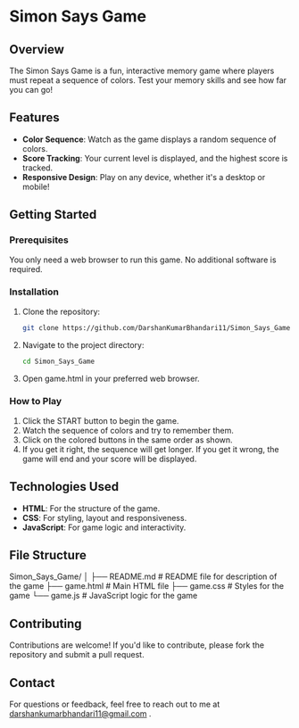 # Simon Says Game

## Overview

The Simon Says Game is a fun, interactive memory game where players must repeat a sequence of colors. Test your memory skills and see how far you can go!

## Features

- **Color Sequence**: Watch as the game displays a random sequence of colors.
- **Score Tracking**: Your current level is displayed, and the highest score is tracked.
- **Responsive Design**: Play on any device, whether it's a desktop or mobile!

## Getting Started

### Prerequisites

You only need a web browser to run this game. No additional software is required.

### Installation

1. Clone the repository:
   ```bash
   git clone https://github.com/DarshanKumarBhandari11/Simon_Says_Game.git

2. Navigate to the project directory:
   ```bash
   cd Simon_Says_Game

3. Open game.html in your preferred web browser.

### How to Play

1. Click the START button to begin the game.
2. Watch the sequence of colors and try to remember them.
3. Click on the colored buttons in the same order as shown.
4. If you get it right, the sequence will get longer. If you get it wrong, the game will end and your score will be displayed.

## Technologies Used

- **HTML**: For the structure of the game.
- **CSS**: For styling, layout and responsiveness.
- **JavaScript**: For game logic and interactivity.

## File Structure

   Simon_Says_Game/
   │
   ├── README.md         # README file for description of the game
   ├── game.html         # Main HTML file
   ├── game.css          # Styles for the game
   └── game.js           # JavaScript logic for the game

## Contributing

Contributions are welcome!
If you'd like to contribute, please fork the repository and submit a pull request.

## Contact

For questions or feedback, feel free to reach out to me at darshankumarbhandari11@gmail.com .